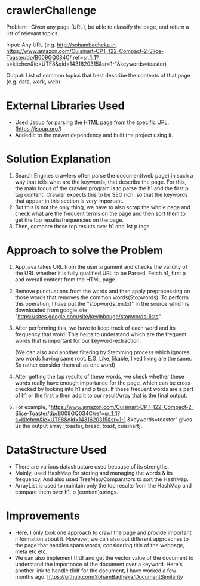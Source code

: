 # crawlerChallenge
Problem : 
Given any page (URL), be able to classify the page, and return a list of relevant topics.

Input:
Any URL (e.g. http://sohambadheka.in, https://www.amazon.com/Cuisinart-CPT-122-Compact-2-Slice-Toaster/dp/B009GQ034C/
ref=sr_1_1?s=kitchen&ie=UTF8&qid=1431620315&sr=1-1&keywords=toaster)
 
Output:
List of common topics that best describe the contents of that page
(e.g. data, work, web)

# External Libraries Used
- Used Jsoup for parsing the HTML page from the specific URL. (https://jsoup.org/)
- Added it to the maven dependency and built the project using it.

# Solution Explanation
1. Search Engines crawlers often parse the document(web page) in such a way that tells what are the keywords,
   that describe the page. For this, the main focus of the crawler program is to parse the h1 and the first
   p tag content. Crawler expects this to be SEO rich, so that the keywords that appear in this section is very
   important.
2. But this is not the only thing, we have to also scrap the whole page and check what are the frequent terms on the
   page and then sort them to get the top results/frequencies on the page. 
3. Then, compare these top results over h1 and 1st p tags.


# Approach to solve the Problem
1. App.java takes URL from the user argument and checks the validity of the URL whether it is fully qualified URL to be
   Parsed. Fetch h1, first p and overall content from the HTML page. 
2. Remove punctuations from the words and then apply preprocessing on those words that removes the common words(Stopwords). 
   To perform this operation, I have put the "stopwords_en.txt" in the source which is downloaded from google site
   "https://sites.google.com/site/kevinbouge/stopwords-lists".
3. After performing this, we have to keep track of each word and its frequency that word. This helps to understand which are 
   the frequent words that is important for our keyword-extraction.
 
   (We can also add another filtering by Stemming process which ignores two words having same root. E.G. Like, likable, liked
    liking are the same. So rather consider them all as one word)

4. After getting the top results of these words, we check whether these words really have enough importance for the page, which
   can be cross-checked by looking into h1 and p tags. If these frequent words are a part of h1 or the first p then
   add it to our resultArray that is the final output.
5. For example, "https://www.amazon.com/Cuisinart-CPT-122-Compact-2-Slice-Toaster/dp/B009GQ034C/ref=sr_1_1?s=kitchen&ie=UTF8&qid=1431620315&sr=1-1
   &keywords=toaster" gives us the output array [toaster, bread, toast, cuisinart].

# DataStructure Used
- There are various datastructure used because of its strengths.
- Mainly, used HashMap for storing and managing the words & its frequency. And also used TreeMap/Comparators to sort the HashMap.
- ArrayList is used to maintain only the top results from the HashMap and compare them over h1, p (content)strings.

# Improvements

- Here, I only took one approach to crawl the page and provide important information about it. However, we can also put 
  different approaches to the page that handles spam words, considering title of the webpage, meta etc etc.
- We can also implement tfIdf and get the vector value of the document to understand the importance of the document over a 
  keyword. Here's another link to handle tfidf for the document, I have worked a few months ago. 
  https://github.com/SohamBadheka/DocumentSimilarity

